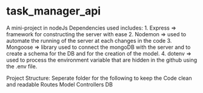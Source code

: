 # task_manager_api

A mini-project in nodeJs 
Dependencies used includes:
    1. Express => framework for constructing the server with ease
    2. Nodemon => used to automate the running of the server at each changes in the code
    3. Mongoose => library used to connect the mongoDB with the server and to create a schema for the DB and for the creation of the model.
    4. dotenv => used to process the environment variable that are hidden in the github using the .env file.

Project Structure:
Seperate folder for the following to keep the Code clean and readable
    Routes
    Model
    Controllers
    DB
    
